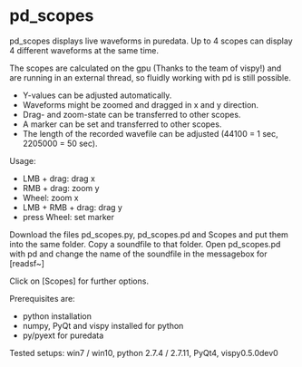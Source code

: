 # pd_scopes

pd_scopes displays live waveforms in puredata.
Up to 4 scopes can display 4 different waveforms at the same time.

The scopes are calculated on the gpu (Thanks to the team of vispy!) and are running in an external thread, so fluidly working with pd is still possible.

- Y-values can be adjusted automatically.
- Waveforms might be zoomed and dragged in x and y direction.
- Drag- and zoom-state can be transferred to other scopes.
- A marker can be set and transferred to other scopes.
- The length of the recorded wavefile can be adjusted (44100 = 1 sec, 2205000 = 50 sec). 

Usage:
* LMB + drag: drag x
* RMB + drag: zoom y
* Wheel: zoom x
* LMB + RMB + drag: drag y
* press Wheel: set marker

Download the files pd_scopes.py, pd_scopes.pd and Scopes and put them into the same folder.
Copy a soundfile to that folder.
Open pd_scopes.pd with pd and change the name of the soundfile in the messagebox for [readsf~]

Click on [Scopes] for further options.


Prerequisites are:
- python installation 
- numpy, PyQt and vispy installed for python
- py/pyext for puredata

Tested setups:
win7 / win10, python 2.7.4 / 2.7.11, PyQt4, vispy0.5.0dev0



